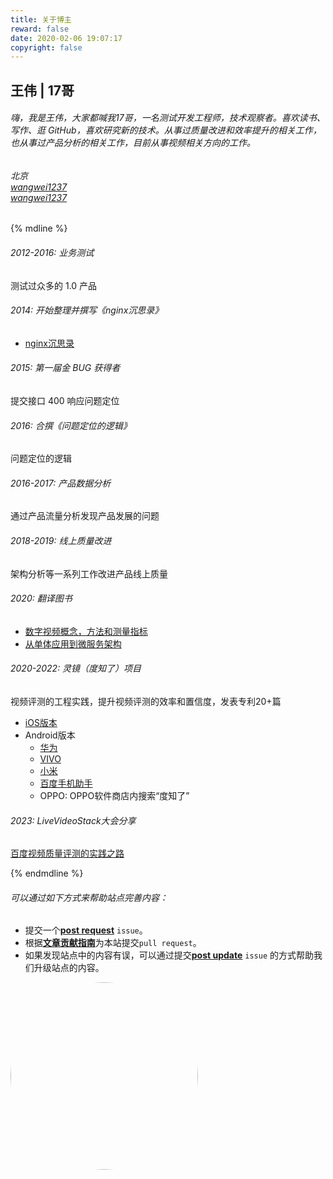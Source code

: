 ```yaml
---
title: 关于博主
reward: false
date: 2020-02-06 19:07:17
copyright: false
---
```


## 王伟 | 17哥
###### 嗨，我是王伟，大家都喊我17哥，一名测试开发工程师，技术观察者。喜欢读书、写作、逛 GitHub，喜欢研究新的技术。从事过质量改进和效率提升的相关工作，也从事过产品分析的相关工作，目前从事视频相关方向的工作。

###### <i class="fa fa-map-marker" style="color:#0681D0"></i> 北京 <br /><i class="fa fa-github" style="color:#0681D0"></i> [wangwei1237](https://github.com/wangwei1237) <br /> <i class="fa fa-envelope" style="color:#0681D0"></i> [wangwei1237](mailto:wangwei1237@gmail.com)

{% mdline %}
###### 2012-2016: 业务测试
测试过众多的 1.0 产品

###### 2014: 开始整理并撰写《nginx沉思录》
* [nginx沉思录](/shares/nginx-insight.pdf)

###### 2015: 第一届金 BUG 获得者
提交接口 400 响应问题定位

###### 2016: 合撰《问题定位的逻辑》
问题定位的逻辑

###### 2016-2017: 产品数据分析
通过产品流量分析发现产品发展的问题

###### 2018-2019: 线上质量改进
架构分析等一系列工作改进产品线上质量

###### 2020: 翻译图书
* [数字视频概念，方法和测量指标](/digital_video_concepts/)
* [从单体应用到微服务架构](/monolith-to-microservices/)

###### 2020-2022: 灵镜（度知了）项目
视频评测的工程实践，提升视频评测的效率和置信度，发表专利20+篇

* [iOS版本](https://apps.apple.com/cn/app/%E5%BA%A6%E7%9F%A5%E4%BA%86/id1628460657)
* Android版本
    * [华为](https://appgallery.huawei.com/app/C107655085)
    * [VIVO](https://h5.appstore.vivo.com.cn/#/details?appId=3514024)
    * [小米](https://app.mi.com/details?id=com.baidu.lingjing.app)
    * [百度手机助手](https://mobile.baidu.com/item?docid=5002082124)
    * OPPO: OPPO软件商店内搜索“度知了”

###### 2023: LiveVideoStack大会分享
[百度视频质量评测的实践之路](https://pan.baidu.com/s/1t4m9v2s5-Rt3u0U7HrVLqQ?pwd=46k6)

{% endmdline %}

###### 可以通过如下方式来帮助站点完善内容：
* 提交一个[**post request**](https://github.com/wangwei1237/wangwei1237.github.io_src/issues/new?assignees=&labels=new+post&template=post_request.md) `issue`。
* 根据[**文章贡献指南**](https://github.com/wangwei1237/wangwei1237.github.io_src/blob/master/CONTRIBUTING.md)为本站提交`pull request`。
* 如果发现站点中的内容有误，可以通过提交[**post update**](https://github.com/wangwei1237/wangwei1237.github.io_src/issues/new?assignees=&labels=post+update&template=post_update.md) `issue` 的方式帮助我们升级站点的内容。

<div>
    <p> </p>
    <p> </p>
    <img src="/aboutme/index/17.jpeg" width="300" style="border-radius:50%">
    <p> </p>
    <p> </p>
</div>
